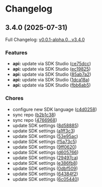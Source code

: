 # Changelog

## 3.4.0 (2025-07-31)

Full Changelog: [v0.0.1-alpha.0...v3.4.0](https://github.com/WorqHat/worqhat-python-sdk/compare/v0.0.1-alpha.0...v3.4.0)

### Features

* **api:** update via SDK Studio ([ce75dcc](https://github.com/WorqHat/worqhat-python-sdk/commit/ce75dcc31b078bab025560c5b196a4eecf7f1227))
* **api:** update via SDK Studio ([ec19825](https://github.com/WorqHat/worqhat-python-sdk/commit/ec19825709fbe7994a811981d5eb77630a0594ce))
* **api:** update via SDK Studio ([85ab7a2](https://github.com/WorqHat/worqhat-python-sdk/commit/85ab7a2e5c871ed5921ef6044c0f9926b939948d))
* **api:** update via SDK Studio ([1dca18a](https://github.com/WorqHat/worqhat-python-sdk/commit/1dca18acf452a7cc35c6e541d69b8a31ac90d29a))
* **api:** update via SDK Studio ([fbb6ab5](https://github.com/WorqHat/worqhat-python-sdk/commit/fbb6ab5d66c30d8ee3bd9328eab85304efd42614))


### Chores

* configure new SDK language ([c4d0258](https://github.com/WorqHat/worqhat-python-sdk/commit/c4d0258ea522088e0f6181228d1f04a64230b2d7))
* sync repo ([b2b1c38](https://github.com/WorqHat/worqhat-python-sdk/commit/b2b1c381aa08870a807c303164f6ff9689f8aea2))
* sync repo ([4766968](https://github.com/WorqHat/worqhat-python-sdk/commit/476696875aa8f142f588c4f016fa8110a0ec4e08))
* update SDK settings ([8d58885](https://github.com/WorqHat/worqhat-python-sdk/commit/8d5888563b3042cb684d9a4406a09edd2be22889))
* update SDK settings ([a1ff3c3](https://github.com/WorqHat/worqhat-python-sdk/commit/a1ff3c388307c293932c8ef069ae9ad3a03c393c))
* update SDK settings ([53e95ac](https://github.com/WorqHat/worqhat-python-sdk/commit/53e95acd14d9d4dd063c1c71a1ed0bcd9ab86e69))
* update SDK settings ([f5a73c5](https://github.com/WorqHat/worqhat-python-sdk/commit/f5a73c54db1e7d7d865701c79b13034a08ef5341))
* update SDK settings ([9ff0620](https://github.com/WorqHat/worqhat-python-sdk/commit/9ff062000f153819b5629a262395551a723b2382))
* update SDK settings ([d605766](https://github.com/WorqHat/worqhat-python-sdk/commit/d605766da0d10451b716cbf715c96e6b4ccf90b9))
* update SDK settings ([29497ca](https://github.com/WorqHat/worqhat-python-sdk/commit/29497ca3d7fc8232a9b0cc0fb70cb963c4624b33))
* update SDK settings ([e386fb8](https://github.com/WorqHat/worqhat-python-sdk/commit/e386fb86761c1ef06bd99b5a85b2fd6710d17737))
* update SDK settings ([0dbf509](https://github.com/WorqHat/worqhat-python-sdk/commit/0dbf5097e700966f2546ea967d0669eae280dbb9))
* update SDK settings ([64384f2](https://github.com/WorqHat/worqhat-python-sdk/commit/64384f2c7f05b7a54d89881791857068c10f1250))
* update SDK settings ([6c05440](https://github.com/WorqHat/worqhat-python-sdk/commit/6c05440a6f753841abdac7153f9bc0cb7688f7d9))
